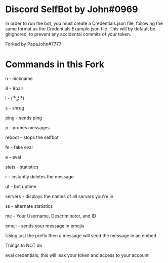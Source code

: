 # Discord SelfBot by John#0969
In order to run the bot, you must create a Credentials.json file, following the same format as the Credentials Example.json file. This will by default be gitignored, to prevent any accidental commits of your token.

Forked by PapaJohn#7777

# Commands in this Fork
n - nickname

8 - 8ball

l - ( ͡° ͜ʖ ͡°)

s - shrug

ping - sends ping

p - prunes messages

reboot - stops the selfbot

fe - fake eval

e - eval

stats - statistics

r - instantly deletes the message

ut - bot uptime 

servers - displays the names of all servers you're in

ss - alternate statistics

me - Your Username, Descriminator, and ID

emoji - sends your message in emojis

Using just the prefix then a message will send the message in an embed

Things to NOT do

eval credentials, this will leak your token and access to your account
